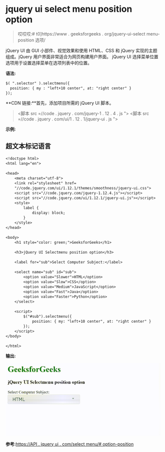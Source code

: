 # jquery ui select menu position option

> 哎哎哎:# t0]https://www . geeksforgeeks . org/jquery-ui-select menu-position 选项/

jQuery UI 由 GUI 小部件、视觉效果和使用 HTML、CSS 和 jQuery 实现的主题组成。jQuery 用户界面非常适合为网页构建用户界面。
jQuery UI 选择菜单位置选项用于设置选择菜单在选项列表中的位置。

**语法:**

```
$( ".selector" ).selectmenu({
  position: { my : "left+10 center", at: "right center" }
});
```

**CDN 链接:**首先，添加项目所需的 jQuery UI 脚本。

> <link rel="”stylesheet”" href="”//code.jquery.com/ui/1.12.1/themes/smoothness/jquery-ui.css”">
> <脚本 src =//code . jquery . com/jquery-1 . 12 . 4 . js "></脚本>
> <脚本 src =//code . jquery . com/ui/1 . 12 . 1/jquery-ui . js "></脚本>

**示例:**

## 超文本标记语言

```
<!doctype html>
<html lang="en">

<head>
    <meta charset="utf-8">
    <link rel="stylesheet" href=
    "//code.jquery.com/ui/1.12.1/themes/smoothness/jquery-ui.css">
    <script src="//code.jquery.com/jquery-1.12.4.js"></script>
    <script src="//code.jquery.com/ui/1.12.1/jquery-ui.js"></script>
    <style>
        label {
            display: block;
        }
    </style>
</head>

<body>
    <h1 style="color: green;">GeeksforGeeks</h1>

    <h3>jQuery UI Selectmenu position option</h3>

    <label for="sub">Select Computer Subject:</label>

    <select name="sub" id="sub">
        <option value="Slower">HTML</option>
        <option value="Slow">CSS</option>
        <option value="Medium">JavaScript</option>
        <option value="Fast">Java</option>
        <option value="Faster">Python</option>
    </select>

    <script>
        $("#sub").selectmenu({
            position: { my: "left+10 center", at: "right center" }
        });
    </script>
</body>

</html>
```

**输出:**

![](img/0469992f66346a8401ab7d3215b8fe16.png)

**参考:**[https://API . jquery ui . com/select menu/# option-position](https://api.jqueryui.com/selectmenu/#option-position)